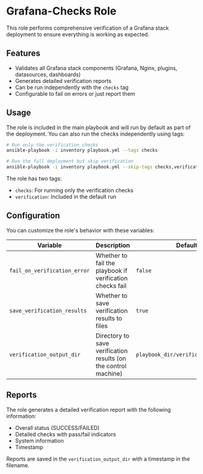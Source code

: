 # Grafana-Checks Role

This role performs comprehensive verification of a Grafana stack deployment to ensure everything is working as expected.

## Features

- Validates all Grafana stack components (Grafana, Nginx, plugins, datasources, dashboards)
- Generates detailed verification reports
- Can be run independently with the `checks` tag
- Configurable to fail on errors or just report them

## Usage

The role is included in the main playbook and will run by default as part of the deployment. 
You can also run the checks independently using tags:

```bash
# Run only the verification checks
ansible-playbook -i inventory playbook.yml --tags checks

# Run the full deployment but skip verification
ansible-playbook -i inventory playbook.yml --skip-tags checks,verification
```

The role has two tags:
- `checks`: For running only the verification checks
- `verification`: Included in the default run

## Configuration

You can customize the role's behavior with these variables:

| Variable | Description | Default |
| -------- | ----------- | ------- |
| `fail_on_verification_error` | Whether to fail the playbook if verification checks fail | `false` |
| `save_verification_results` | Whether to save verification results to files | `true` |
| `verification_output_dir` | Directory to save verification results (on the control machine) | `playbook_dir/verification_results` |

## Reports

The role generates a detailed verification report with the following information:

- Overall status (SUCCESS/FAILED)
- Detailed checks with pass/fail indicators
- System information
- Timestamp

Reports are saved in the `verification_output_dir` with a timestamp in the filename.